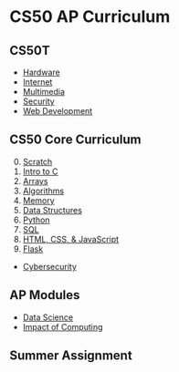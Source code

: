 # CS50 AP Curriculum

## CS50T

* [Hardware](/apcsp/curriculum/understanding_technology/hardware)
* [Internet](/apcsp/curriculum/understanding_technology/internet)
* [Multimedia](/apcsp/curriculum/understanding_technology/multimedia)
* [Security](/apcsp/curriculum/understanding_technology/security)
* [Web Development](https://cs50.harvard.edu/ap/2023/curriculum/technology/notes/web_development/)

## CS50 Core Curriculum

<ol start="0">
  <li><a href="/apcsp/curriculum/0/">Scratch</a></li>
  <li><a href="/apcsp/curriculum/1/">Intro to C</a></li>
  <li><a href="/apcsp/curriculum/2/">Arrays</a></li>
  <li><a href="/apcsp/curriculum/3/">Algorithms</a></li>
  <li><a href="/apcsp/curriculum/4/">Memory</a></li>
  <li><a href="/apcsp/curriculum/5/">Data Structures</a></li>
  <li><a href="/apcsp/curriculum/6/">Python</a></li>
  <li><a href="/apcsp/curriculum/7/">SQL</a></li>
  <li><a href="/apcsp/curriculum/8/">HTML, CSS, & JavaScript</a></li>
  <li><a href="/apcsp/curriculum/9/">Flask</a></li>
</ol>

* [Cybersecurity](https://cs50.harvard.edu/ap/2023/curriculum/x/weeks/cybersecurity/)

## AP Modules

* [Data Science](data_science)
* [Impact of Computing](impact_of_computing)

## Summer Assignment

<!-- * [Summer 2022  - IS HERE!!!](\apcsp\curriculum\summer-assignment) -->